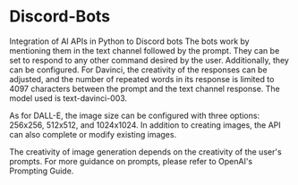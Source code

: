 # Discord-Bots
Integration of AI APIs in Python to Discord bots
The bots work by mentioning them in the text channel followed by the prompt. They can be set to respond to any other command desired by the user. Additionally, they can be configured. For Davinci, the creativity of the responses can be adjusted, and the number of repeated words in its response is limited to 4097 characters between the prompt and the text channel response. The model used is text-davinci-003.

As for DALL-E, the image size can be configured with three options: 256x256, 512x512, and 1024x1024. In addition to creating images, the API can also complete or modify existing images.

The creativity of image generation depends on the creativity of the user's prompts. For more guidance on prompts, please refer to OpenAI's Prompting Guide.
